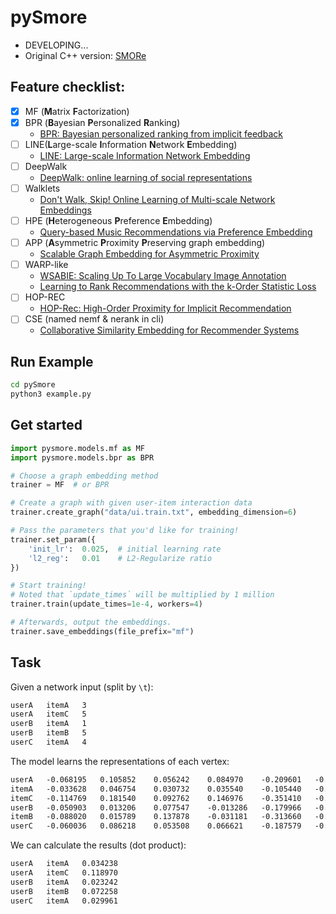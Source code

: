 # pySmore

- DEVELOPING...
- Original C++ version: [SMORe](https://github.com/cnclabs/smore)

## Feature checklist:
- [x] MF (**M**atrix **F**actorization)
- [x] BPR (**B**ayesian **P**ersonalized **R**anking)
  - [BPR: Bayesian personalized ranking from implicit feedback](https://dl.acm.org/citation.cfm?id=1795167)
- [ ] LINE(**L**arge-scale **I**nformation **N**etwork **E**mbedding)
  - [LINE: Large-scale Information Network Embedding](http://dl.acm.org/citation.cfm?id=2741093)
- [ ] DeepWalk
  - [DeepWalk: online learning of social representations](http://dl.acm.org/citation.cfm?id=2623732)
- [ ] Walklets
  - [Don't Walk, Skip! Online Learning of Multi-scale Network Embeddings](https://arxiv.org/abs/1605.02115) 
- [ ] HPE (**H**eterogeneous **P**reference **E**mbedding)
  - [Query-based Music Recommendations via Preference Embedding](http://dl.acm.org/citation.cfm?id=2959169)
- [ ] APP (**A**symmetric **P**roximity **P**reserving graph embedding)
  - [Scalable Graph Embedding for Asymmetric Proximity](https://aaai.org/ocs/index.php/AAAI/AAAI17/paper/view/14696)
- [ ] WARP-like
  - [WSABIE: Scaling Up To Large Vocabulary Image Annotation](https://dl.acm.org/citation.cfm?id=2283856)
  - [Learning to Rank Recommendations with the k-Order Statistic Loss](https://dl.acm.org/citation.cfm?id=2507157.2507210)
- [ ] HOP-REC
  - [HOP-Rec: High-Order Proximity for Implicit Recommendation](https://dl.acm.org/citation.cfm?id=3240381)
- [ ] CSE (named nemf & nerank in cli)
  - [Collaborative Similarity Embedding for Recommender Systems](https://arxiv.org/abs/1902.06188)

## Run Example
```cmd
cd pySmore
python3 example.py
```

## Get started
```python
import pysmore.models.mf as MF
import pysmore.models.bpr as BPR

# Choose a graph embedding method
trainer = MF  # or BPR

# Create a graph with given user-item interaction data
trainer.create_graph("data/ui.train.txt", embedding_dimension=6)

# Pass the parameters that you'd like for training!
trainer.set_param({
    'init_lr':  0.025,  # initial learning rate
    'l2_reg':   0.01    # L2-Regularize ratio
})

# Start training!
# Noted that `update_times` will be multiplied by 1 million
trainer.train(update_times=1e-4, workers=4)

# Afterwards, output the embeddings.
trainer.save_embeddings(file_prefix="mf")
```

## Task
Given a network input (split by `\t`):
```txt
userA	itemA	3
userA	itemC	5
userB	itemA	1
userB	itemB	5
userC	itemA	4
```
The model learns the representations of each vertex:
```txt
userA	-0.068195	0.105852	0.056242	0.084970	-0.209601	-0.018169
itemA	-0.033628	0.046754	0.030732	0.035540	-0.105440	-0.008107
itemC	-0.114769	0.181540	0.092762	0.146976	-0.351410	-0.031107
userB	-0.050903	0.013206	0.077547	-0.013286	-0.179966	-0.003265
itemB	-0.088020	0.015789	0.137878	-0.031181	-0.313660	-0.004543
userC	-0.060036	0.086218	0.053508	0.066621	-0.187579	-0.014900
```
We can calculate the results (dot product): 
```txt
userA	itemA	0.034238
userA	itemC	0.118970
userB	itemA	0.023242
userB	itemB	0.072258
userC	itemA	0.029961
```